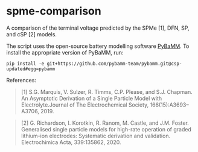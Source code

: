 # spme-comparison

A comparison of the terminal voltage predicted by the SPMe [1], DFN, SP, and cSP [2] models.

The script uses the open-source battery modelling software [PyBaMM](https://github.com/pybamm-team/PyBaMM). To install the appropriate version of PyBaMM, run:
```
pip install -e git+https://github.com/pybamm-team/pybamm.git@csp-updated#egg=pybamm
```

References:
>[1]  S.G. Marquis, V. Sulzer, R. Timms, C.P. Please, and S.J. Chapman. An Asymptotic Derivation of a Single Particle Model with Electrolyte.Journal of The Electrochemical Society, 166(15):A3693–A3706, 2019.

>[2]  G. Richardson, I. Korotkin, R. Ranom, M. Castle, and J.M. Foster. Generalised single particle models for high-rate operation of graded lithium-ion electrodes:  Systematic derivation and validation. Electrochimica Acta, 339:135862, 2020.
